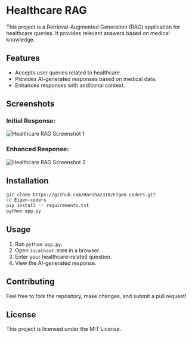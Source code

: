 # Healthcare RAG

This project is a Retrieval-Augmented Generation (RAG) application for healthcare queries. It provides relevant answers based on medical knowledge.

## Features
- Accepts user queries related to healthcare.
- Provides AI-generated responses based on medical data.
- Enhances responses with additional context.

## Screenshots

### Initial Response:
![Healthcare RAG Screenshot 1](WhatsApp%20Image%202025-03-29%20at%2009.51.38_2ad3da7c.jpg)

### Enhanced Response:
![Healthcare RAG Screenshot 2](WhatsApp%20Image%202025-03-29%20at%2009.53.03_19a271f7.jpg)

## Installation
```sh
git clone https://github.com/Harsha2318/Eigen-coders.git
cd Eigen-coders
pip install -r requirements.txt
python app.py
```

## Usage
1. Run `python app.py`.
2. Open `localhost:8000` in a browser.
3. Enter your healthcare-related question.
4. View the AI-generated response.

## Contributing
Feel free to fork the repository, make changes, and submit a pull request!

## License
This project is licensed under the MIT License.

